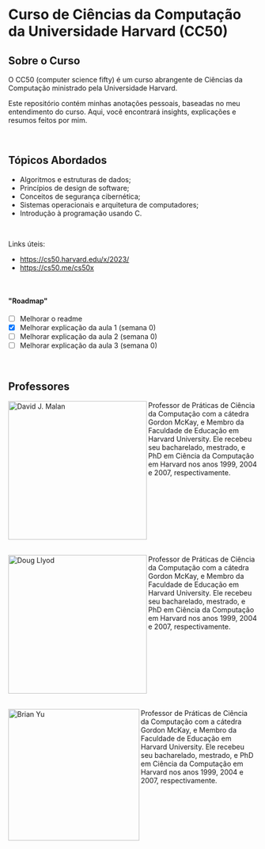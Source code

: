 # Curso de Ciências da Computação da Universidade Harvard (CC50)

##  Sobre o Curso
O CC50 (computer science fifty) é um curso abrangente de Ciências da Computação ministrado pela Universidade Harvard. 

Este repositório contém minhas anotações pessoais, baseadas no meu entendimento do curso. Aqui, você encontrará insights, explicações e resumos feitos por mim.

</br>

## Tópicos Abordados
- Algoritmos e estruturas de dados;
- Princípios de design de software;
- Conceitos de segurança cibernética;
- Sistemas operacionais e arquitetura de computadores;
- Introdução à programação usando C.

</br>

Links úteis:
+ https://cs50.harvard.edu/x/2023/
+ https://cs50.me/cs50x

</br>

#### "Roadmap"
- [ ] Melhorar o readme
- [X] Melhorar explicação da aula 1 (semana 0)
- [ ] Melhorar explicação da aula 2 (semana 0)
- [ ] Melhorar explicação da aula 3 (semana 0)

<br>

## Professores
<p>
<img align="left" height="280px "src="https://github.com/FireguiQueen/CC50/assets/98475125/a568d239-043a-4f3d-b45c-e0b688c3caae" alt="David J. Malan" />
Professor de Práticas de Ciência da Computação com a cátedra Gordon McKay, e Membro da Faculdade de Educação em Harvard University. Ele recebeu seu bacharelado, mestrado, e PhD em Ciência da Computação em Harvard nos anos 1999, 2004 e 2007, respectivamente.
</p>

<br clear="left"/>
<br clear="left"/>

<p>
<img align="left" height="280px "src="https://github.com/FireguiQueen/CC50/assets/98475125/45ad881d-f51b-4df7-a006-84e831086620" alt="Doug Llyod" />
Professor de Práticas de Ciência da Computação com a cátedra Gordon McKay, e Membro da Faculdade de Educação em Harvard University. Ele recebeu seu bacharelado, mestrado, e PhD em Ciência da Computação em Harvard nos anos 1999, 2004 e 2007, respectivamente.
</p>

<br clear="left"/>
<br clear="left"/>

<p>
<img align="left" width="265px "height="266px" src="https://github.com/FireguiQueen/CC50/assets/98475125/f20ab6f8-fb18-4eaf-9fe7-0f287b886d32" alt="Brian Yu" />
Professor de Práticas de Ciência da Computação com a cátedra Gordon McKay, e Membro da Faculdade de Educação em Harvard University. Ele recebeu seu bacharelado, mestrado, e PhD em Ciência da Computação em Harvard nos anos 1999, 2004 e 2007, respectivamente.
</p>



